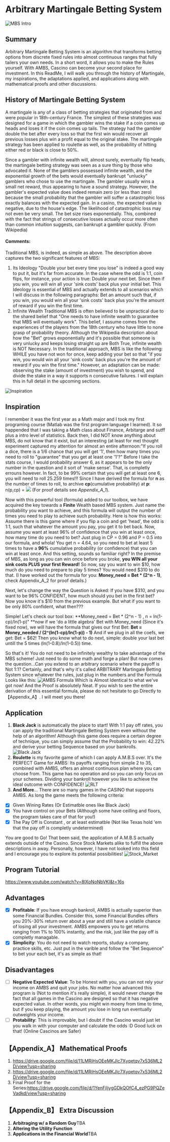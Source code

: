 # Arbitrary Martingale Betting System
![MBS Intro](https://www.5paisa.com/school/Includes/Image/averaging/3Martingale%20betting%20system.jpg)

## Summary
Arbitrary Martingale Betting System is an algorithm that transforms betting options from discrete fixed rules into almost continuous ranges that fully tailers your own needs. In a short word, it allows you to make the Rules yourself. With AMBS, Cascino can become your second place for investment. In this ReadMe, I will walk you through the history of Martingale, my inspirations, the adaptations applied, and applications along with mathematical proofs and other discussions.

## History of Martingale Betting System
A martingale is any of a class of betting strategies that originated from and were popular in 18th-century France. The simplest of these strategies was designed for a game in which the gambler wins the stake if a coin comes up heads and loses it if the coin comes up tails. The strategy had the gambler double the bet after every loss so that the first win would recover all previous losses plus win a profit equal to the original stake. The martingale strategy has been applied to roulette as well, as the probability of hitting either red or black is close to 50%.  

Since a gambler with infinite wealth will, almost surely, eventually flip heads, the martingale betting strategy was seen as a sure thing by those who advocated it. None of the gamblers possessed infinite wealth, and the exponential growth of the bets would eventually bankrupt "unlucky" gamblers who chose to use the martingale. The gambler usually wins a small net reward, thus appearing to have a sound strategy. However, the gambler's expected value does indeed remain zero (or less than zero) because the small probability that the gambler will suffer a catastrophic loss exactly balances with the expected gain. In a casino, the expected value is negative, due to the house's edge. The likelihood of catastrophic loss may not even be very small. The bet size rises exponentially. This, combined with the fact that strings of consecutive losses actually occur more often than common intuition suggests, can bankrupt a gambler quickly. (From Wikipedia)

#### Comments:
Traditional MBS, is indeed, as simple as above. The description above captures the two significant features of MBS:
1. Its Ideology "Double your bet every time you lose" is indeed a good way to put it, but it's far from accurate. In the case where the odd is 1:1, coin flips, for instance, your action is true: Double your next bet. Since then if you win, you will win all your 'sink costs' back plus your initial bet. This Ideology is essential of MBS and actually extends to all scenarios which I will discuss in the following paragraphs: Bet an amount such that, if you win, you would win all your 'sink costs' back plus you're the amount of reward if you win the first time.
2. Infinite Wealth Traditional MBS is often believed to be unpractical due to the shared belief that "One needs to have infinite wealth to guarantee that MBS will eventually work". This belief, I assume comes from the experiences of the players from the 18th century who have little to none grasp of probability theory. Although the Wikipedia description about how the "Bet" grows exponentially and it's possible that someone is very unlucky and keeps losing straight up are Both True, infinite wealth is NOT Necessary. In the traditional approach, MBS is like the following: WHILE you have not won for once, keep adding your bet so that "if you win, you would win all your 'sink costs' back plus you're the amount of reward if you win the first time." However, an adaptation can be made: observing the stake (amount of investment) you wish to spend, and divide the stake in a way it supports n consecutive failures. I will explain this in full detail in the upcoming sections.

![Inspiration](https://miro.medium.com/max/1200/1*K0w6c8Mv7V80iwgWjSK0Zg.jpeg)
## Inspiration
I remember it was the first year as a Math major and I took my first programing course (Matlab was the first program language I learned). It so happended that I was taking a Math class about Finance, Arbitarge and sutff plus a intro level of statistics. Back then, I did NOT know anything about MBS, do not know that it exist, but an interesting (at least for me) thought experiment captured my attention for almost an entire afternoon:"If you roll a dice, there is a 1/6 chance that you will get '1', then how many times you need to roll to "guarantee" that you get at least one '1'?"  Before I take the stats course, I would probability answer 6, as it appears to be the only number in the question and it sort of 'make sense'. That, is completly errouns however. In fact, to be 99% certain that you will get at least one 6, you will need to roll 25.259 times!!! Since I have derived the formula for **n** as the number of times to roll, to archive **cp**(cumulative probability) at **p**: n(p,cp) = <img src="https://render.githubusercontent.com/render/math?math=\frac{ln(1-cp)}{ln(1-p)}"> (For proof details see *Appendix_A_1*). 

Now with this powerful tool (formula) added to our toolbox, we have acquired the key towards a **Finite** Wealth based MBS system. Just name the probability you want to achieve, and this formula will output the number of times you need to play to achieve such probability. Here is how this works: Assume there is this game where if you flip a coin and get 'head', the odd is 1:1, such that whatever the amount you pay, you get it to bet back. Now, assume you want at least 96% of confidence that you win at least once, how many time do you need to bet? Just plug in CP = 0.96 and P = 0.5 into our formula, and whola! You get n = 4.64, so you need to bet at least 5 times to have a **96%** cumulative probability (or confidence) that you can win at least once. And this setting, sounds so familiar right? In the premise of MBS, as long as you can win once before you broke, **you WIN all your sink costs PLUS your first Reward!** So now, say you want to win $10, how much do you need to prepare to play 5 times? You would need $310 to do that. (I have worked out the formula for you: **Money_need = Bet * (2^n - 1)**, check Appendix_A_2 for proof details.)

Next, let's change the way the Question is Asked: If you have $310, and you want to be 96% CONFIDENT, how much should you bet in the first bet? Now you know it's $10 from the previous example. But what if you want to be only 80% confident, what then???

Simple! Let's check our tool box: **Money_need = Bet * (2^n - 1) , n = ln(1-cp)/ln(1-p)" **now if we 'do a little algebra' Bet with Money_need (Since it's fixed now), we will have the formula that gives our first Bet: **Bet = Money_needed / (2^(ln(1-cp)/ln(1-p)) - 1)** And if we plug in all the coefs, we get: Bet = $62! Then you know what to do next, simple: double your last bet untill the 5 times (ln(1-0.8)/ln(1-0.5)) time.

So that's it! You do not need to be infinitely wealthy to take advantage of the MBS scheme! Just need to do some math and forge a plan! But now comes the question...Can you extend to an arbitrary scenario where the payoff is Not 1:1? Certainly, and that's why it's called ARBITRARY Martingale Betting System since whatever the rules, just plug in the numbers and the Formula Looks like this:
![AMBS Formula](https://www.linkpicture.com/q/QQ图片20201021212637.png)
Which is Almost Identical to what we've got now! And the Proof is absolutely Neat. If you wish to see the entire derivation of this essential formula, please do not hesitate to go Directly to 【Appendix_A】. I will meet you there!
  
## Application
1. **Black Jack** is automatically the place to start! With 1:1 pay off rates, you can apply the traditional Martingale Betting System even without the help of an algorithm! Although this game does require a certain degree of technique, you can simply assume that the Probability to win: 42.22% and derive your betting Sequence based on your bankrolls.
![Black Jack](https://thumbor.forbes.com/thumbor/fit-in/1200x0/filters%3Aformat%28jpg%29/https%3A%2F%2Fspecials-images.forbesimg.com%2Fdam%2Fimageserve%2F1051931270%2F0x0.jpg%3Ffit%3Dscale)
2. **Roulette** is my favorite game of which I can apply A.M.B.S over. It's the PERFECT Game for AMBS: Its payoffs ranging from simple 2 to 35, combined with AMBS, offers an almost continuous plan where you can choose from. This game has no operation and so you can only focus on your schemes. Dividing your bankroll however you like to achieve the ideal outcome with CONFIDENCE!
![RLT](https://www.liveabout.com/thmb/IgNSqSq25vXZJHs7WeJv4FyAeBc=/1500x1000/filters:fill(auto,1)/RouletteTable-58c2bb9a5f9b58af5c9ea220.jpg)
3. **And More**... There are so many games in the CASINO that supports AMBS. As long the game meets the following criteria:
- [x] Given Wining Rates (Or Estimatble ones like Black Jack)
- [x] You have control on your Bets (Although some have ceilling and floors, the program takes care of that for you!)
- [x] The Pay Off is Constant , or at least estimatble (Not like Texas hold 'em that the pay off is completly undetermined)

You are good to Go! That been said, the application of A.M.B.S actually extends outside of the Casino. Since Stock Markets alike to fulfill the above descriptions in away. Personally, however, I have not looked into this field and I encourage you to explore its potential possibilities!
![Stock_Market](https://api.time.com/wp-content/uploads/2020/03/stock-market-coronavirus-2.jpg)

## Program Tutorial  
https://www.youtube.com/watch?v=8lXoNoNbVKI&t=16s

## Advantages
- [x] **Profitable**: If you have enough bankroll, AMBS is actually superior than some Financial Bundles. Consider this, some Financial Bundles offers you 20%-30% return over about a year and still have a volatile chance of losing all your investment. AMBS empowers you to get returns ranging from 1% to 100% instantly, and the risk, just like the pay off is completly managable. 
- [x] **Simplicity**: You do not need to watch reports, studuy a company, practice skills, etc. Just put in the varible and follow the "Bet Sequence" to bet your each bet, it's as simple as that! 

## Disadvantages
- [ ] **Negative Expected Value**: To be Honest with you, you can not rely your income on AMBS and quit your jobs. No matter how advanced this program is (Not to mention it's really simple), it would never change the fact that all games in the Cascino are designed so that it has negative expected value. In other words, you might win moeny from time to time, but if you keep playing, the amount you lose in long run eventually outweights your income. 
- [ ] **Protability**: This is improvable, but I doubt if the Cascino would just let you walk in with your computer and calculate the odds :D Good luck on that! (Online Cascinos are Safer) 

## 【Appendix_A】 Mathematical Proofs
1. https://drive.google.com/file/d/11LMRiHsOEeMKJIc7Xyqetqv7x536ML2D/view?usp=sharing
2. https://drive.google.com/file/d/11LMRiHsOEeMKJIc7Xyqetqv7x536ML2D/view?usp=sharing
3. Final Proof for the Series:https://drive.google.com/file/d/1YenFiljygGDkQOfC4_ezPG9PQZeVadkd/view?usp=sharing
## 【Appendix_B】 Extra Discussion 
1. **Arbitraging w/ a Random Guy**TBA
2. **Altering the Utility Function**
3. **Applications in the Financial World**TBA

